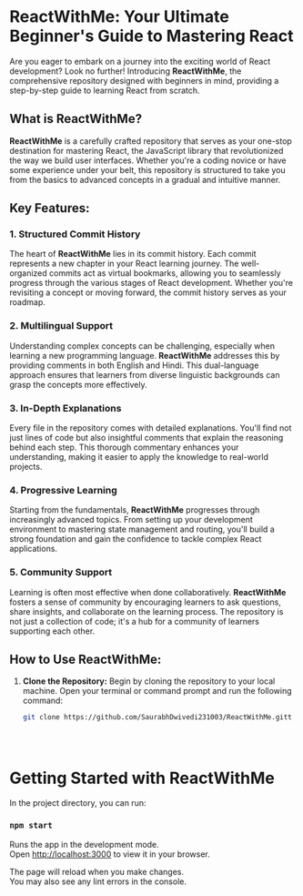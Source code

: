 # ReactWithMe: Your Ultimate Beginner's Guide to Mastering React

Are you eager to embark on a journey into the exciting world of React development? Look no further! Introducing **ReactWithMe**, the comprehensive repository designed with beginners in mind, providing a step-by-step guide to learning React from scratch.

## What is ReactWithMe?

**ReactWithMe** is a carefully crafted repository that serves as your one-stop destination for mastering React, the JavaScript library that revolutionized the way we build user interfaces. Whether you're a coding novice or have some experience under your belt, this repository is structured to take you from the basics to advanced concepts in a gradual and intuitive manner.

## Key Features:

### 1. Structured Commit History

The heart of **ReactWithMe** lies in its commit history. Each commit represents a new chapter in your React learning journey. The well-organized commits act as virtual bookmarks, allowing you to seamlessly progress through the various stages of React development. Whether you're revisiting a concept or moving forward, the commit history serves as your roadmap.

### 2. Multilingual Support

Understanding complex concepts can be challenging, especially when learning a new programming language. **ReactWithMe** addresses this by providing comments in both English and Hindi. This dual-language approach ensures that learners from diverse linguistic backgrounds can grasp the concepts more effectively.

### 3. In-Depth Explanations

Every file in the repository comes with detailed explanations. You'll find not just lines of code but also insightful comments that explain the reasoning behind each step. This thorough commentary enhances your understanding, making it easier to apply the knowledge to real-world projects.

### 4. Progressive Learning

Starting from the fundamentals, **ReactWithMe** progresses through increasingly advanced topics. From setting up your development environment to mastering state management and routing, you'll build a strong foundation and gain the confidence to tackle complex React applications.

### 5. Community Support

Learning is often most effective when done collaboratively. **ReactWithMe** fosters a sense of community by encouraging learners to ask questions, share insights, and collaborate on the learning process. The repository is not just a collection of code; it's a hub for a community of learners supporting each other.

## How to Use **ReactWithMe**:

1. **Clone the Repository:**
   Begin by cloning the repository to your local machine. Open your terminal or command prompt and run the following command:

   ```bash
   git clone https://github.com/SaurabhDwivedi231003/ReactWithMe.gitt





# Getting Started with ReactWithMe

In the project directory, you can run:

### `npm start`

Runs the app in the development mode.\
Open [http://localhost:3000](http://localhost:3000) to view it in your browser.

The page will reload when you make changes.\
You may also see any lint errors in the console.

#
